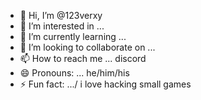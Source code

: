 - 👋 Hi, I’m @123verxy
- 👀 I’m interested in ...
- 🌱 I’m currently learning ...
- 💞️ I’m looking to collaborate on ...
- 📫 How to reach me ... discord 
- 😄 Pronouns: ...  he/him/his
- ⚡ Fun fact: .../ i love hacking small games 

<!---
123verxy/123verxy is a ✨ special ✨ repository because its `README.md` (this file) appears on your GitHub profile.
You can click the Preview link to take a look at your changes.
--->
